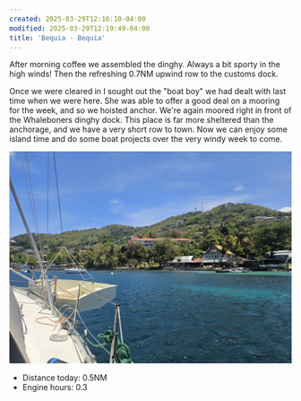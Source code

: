 ```yaml
---
created: 2025-03-29T12:16:10-04:00
modified: 2025-03-29T12:19:49-04:00
title: 'Bequia - Bequia'
---
```


After morning coffee we assembled the dinghy. Always a bit sporty in the high winds! Then the refreshing 0.7NM upwind row to the customs dock.

Once we were cleared in I sought out the "boat boy" we had dealt with last time when we were here. She was able to offer a good deal on a mooring for the week, and so we hoisted anchor. We're again moored right in front of the Whaleboners dinghy dock. This place is far more sheltered than the anchorage, and we have a very short row to town. Now we can enjoy some island time and do some boat projects over the very windy week to come.

![Image](../2025/305bf410a2511d063ce6801e42f68a55.jpg) 

* Distance today: 0.5NM
* Engine hours: 0.3
